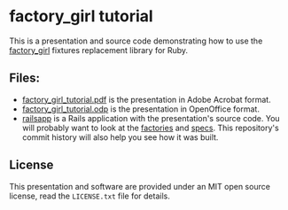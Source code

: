 factory_girl tutorial
=====================

This is a presentation and source code demonstrating how to use the [factory_girl](http://github.com/thoughtbot/factory_girl) fixtures replacement library for Ruby.

Files:
-----

* [factory_girl_tutorial.pdf](http://github.com/igal/factory_girl_tutorial/raw/master/factory_girl_tutorial.pdf) is the presentation in Adobe Acrobat format.
* [factory_girl_tutorial.odp](http://github.com/igal/factory_girl_tutorial/raw/master/factory_girl_tutorial.odp) is the presentation in OpenOffice format.
* [railsapp](http://github.com/igal/factory_girl_tutorial/blob/master/railsapp/) is a Rails application with the presentation's source code. You will probably want to look at the [factories](http://github.com/igal/factory_girl_tutorial/blob/master/railsapp/spec/factories/) and [specs](http://github.com/igal/factory_girl_tutorial/blob/master/railsapp/spec/models). This repository's commit history will also help you see how it was built.

License
-------

This presentation and software are provided under an MIT open source license, read the `LICENSE.txt` file for details.
